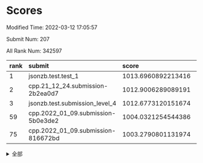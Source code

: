 # Scores

Modified Time: 2022-03-12 17:05:57

Submit Num: 207

All Rank Num: 342597

| rank |               submit               |       score        |       sigma        | pk_num |
| :--- | :--------------------------------- | :----------------- | :----------------- | :----- |
| 1    | jsonzb.test.test_1                 | 1013.6960892213416 | 0.821848903865015  | 6623   |
| 2    | cpp.21_12_24.submission-2b2ea0d7   | 1012.9006289089191 | 0.7828789327214031 | 6628   |
| 3    | jsonzb.test.submission_level_4     | 1012.6773120151674 | 0.8094905269066175 | 6617   |
| 59   | cpp.2022_01_09.submission-5b0e3de2 | 1004.0321254544386 | 0.7183277331906777 | 6624   |
| 75   | cpp.2022_01_09.submission-816672bd | 1003.2790801131974 | 0.7203583778134145 | 6620   |


<details>
<summary>全部</summary>

| rank |                 submit                 |       score        |       sigma        | pk_num |
| :--- | :------------------------------------- | :----------------- | :----------------- | :----- |
| 1    | jsonzb.test.test_1                     | 1013.6960892213416 | 0.821848903865015  | 6623   |
| 2    | cpp.21_12_24.submission-2b2ea0d7       | 1012.9006289089191 | 0.7828789327214031 | 6628   |
| 3    | jsonzb.test.submission_level_4         | 1012.6773120151674 | 0.8094905269066175 | 6617   |
| 4    | gobigger.level_3.submission_level_3_27 | 1012.1188790859554 | 0.7934785242267575 | 6617   |
| 5    | gobigger.level_3.submission_level_3_18 | 1011.9157134146125 | 0.7738693486764984 | 6621   |
| 6    | gobigger.level_3.submission_level_3_36 | 1011.5964052739306 | 0.7733406689386342 | 6622   |
| 7    | gobigger.level_3.submission_level_3_5  | 1011.4393513743183 | 0.7671739808311784 | 6619   |
| 8    | gobigger.level_3.submission_level_3_10 | 1011.3164160493282 | 0.7657637141510601 | 6617   |
| 9    | gobigger.level_3.submission_level_3_42 | 1011.2109885171599 | 0.7840373330268834 | 6618   |
| 10   | gobigger.level_3.submission_level_3_2  | 1011.1591723759755 | 0.7461169849375625 | 6621   |
| 11   | gobigger.level_3.submission_level_3_48 | 1011.1121424228642 | 0.7688766735198717 | 6619   |
| 12   | gobigger.level_3.submission_level_3_21 | 1011.0120964642066 | 0.7562551910951764 | 6622   |
| 13   | gobigger.level_3.submission_level_3_3  | 1010.920795976653  | 0.7630838824363866 | 6616   |
| 14   | gobigger.level_3.submission_level_3_14 | 1010.8143721385453 | 0.7897416542307244 | 6620   |
| 15   | gobigger.level_3.submission_level_3_32 | 1010.685004249471  | 0.7723803070688756 | 6623   |
| 16   | gobigger.level_3.submission_level_3_46 | 1010.6750375730171 | 0.7659802071680885 | 6616   |
| 17   | gobigger.level_3.submission_level_3_9  | 1010.6606540577429 | 0.745664858303785  | 6618   |
| 18   | gobigger.level_3.submission_level_3_24 | 1010.6184446757289 | 0.7782795734782975 | 6623   |
| 19   | gobigger.level_3.submission_level_3_47 | 1010.5886766145476 | 0.7410917937614682 | 6620   |
| 20   | gobigger.level_3.submission_level_3_7  | 1010.5762114700825 | 0.7593734655607934 | 6618   |
| 21   | gobigger.level_3.submission_level_3_6  | 1010.530483227683  | 0.7743537208922482 | 6623   |
| 22   | gobigger.level_3.submission_level_3_19 | 1010.5244477934572 | 0.7825312603965301 | 6621   |
| 23   | gobigger.level_3.submission_level_3_23 | 1010.5082480266358 | 0.7735459098197954 | 6617   |
| 24   | gobigger.level_3.submission_level_3_20 | 1010.4919001312916 | 0.7653281231866443 | 6624   |
| 25   | gobigger.level_3.submission_level_3_15 | 1010.3945887240294 | 0.745972625390516  | 6621   |
| 26   | gobigger.level_3.submission_level_3_16 | 1010.2818508036095 | 0.7448079448091031 | 6620   |
| 27   | gobigger.level_3.submission_level_3_13 | 1010.0179138993565 | 0.7462185399741897 | 6617   |
| 28   | gobigger.level_3.submission_level_3_41 | 1010.0105083721419 | 0.7884188405022607 | 6623   |
| 29   | gobigger.level_3.submission_level_3_34 | 1009.9918294130961 | 0.7594460043028298 | 6618   |
| 30   | gobigger.level_3.submission_level_3_39 | 1009.9892962981085 | 0.7723224243564831 | 6619   |
| 31   | gobigger.level_3.submission_level_3_30 | 1009.9028145836668 | 0.7648155421853681 | 6628   |
| 32   | gobigger.level_3.submission_level_3_37 | 1009.8144319295994 | 0.784947311477873  | 6619   |
| 33   | gobigger.level_3.submission_level_3_0  | 1009.7876363767253 | 0.7516916084366538 | 6621   |
| 34   | gobigger.level_3.submission_level_3_22 | 1009.671906184003  | 0.7631998283795303 | 6622   |
| 35   | gobigger.level_3.submission_level_3_29 | 1009.5861216382533 | 0.7728772441474063 | 6622   |
| 36   | gobigger.level_3.submission_level_3_49 | 1009.5095693257464 | 0.752723477253328  | 6620   |
| 37   | gobigger.level_3.submission_level_3_35 | 1009.4567868882264 | 0.7331137941156998 | 6621   |
| 38   | gobigger.level_3.submission_level_3_11 | 1009.4513765590443 | 0.7649869452139076 | 6624   |
| 39   | gobigger.level_3.submission_level_3_4  | 1009.443488816339  | 0.7568412855235949 | 6619   |
| 40   | gobigger.level_3.submission_level_3_1  | 1009.4305264248554 | 0.7544960779270896 | 6621   |
| 41   | gobigger.level_3.submission_level_3_45 | 1009.4170418997583 | 0.757935492860692  | 6620   |
| 42   | gobigger.level_3.submission_level_3_25 | 1009.3537160215313 | 0.7626006358082491 | 6618   |
| 43   | gobigger.level_3.submission_level_3_43 | 1009.3120357718193 | 0.7730685439521332 | 6618   |
| 44   | gobigger.level_3.submission_level_3_8  | 1009.218233512053  | 0.7486908739252034 | 6615   |
| 45   | gobigger.level_3.submission_level_3_17 | 1009.2151840266963 | 0.7397820251499063 | 6622   |
| 46   | gobigger.level_3.submission_level_3_12 | 1009.1887503405552 | 0.7551780113722503 | 6623   |
| 47   | gobigger.level_3.submission_level_3_28 | 1009.1829230684831 | 0.7435105734702052 | 6620   |
| 48   | gobigger.level_3.submission_level_3_31 | 1009.1237865543103 | 0.7677642611679089 | 6617   |
| 49   | gobigger.level_3.submission_level_3_26 | 1009.1137351609152 | 0.7409320542211366 | 6621   |
| 50   | gobigger.level_3.submission_level_3_38 | 1008.9433759833777 | 0.727619020192439  | 6619   |
| 51   | gobigger.level_3.submission_level_3_33 | 1008.9372858458303 | 0.7470619292531784 | 6620   |
| 52   | gobigger.level_3.submission_level_3_44 | 1008.9156425232571 | 0.7548486964076742 | 6622   |
| 53   | gobigger.level_3.submission_level_3_40 | 1008.1376087723584 | 0.759108496016828  | 6625   |
| 54   | gobigger.level_1.submission_level_1_48 | 1004.8631820475593 | 0.714628258614749  | 6620   |
| 55   | gobigger.level_1.submission_level_1_31 | 1004.4894153068207 | 0.7055282515061991 | 6621   |
| 56   | gobigger.level_1.submission_level_1_37 | 1004.4395844016303 | 0.7117013029421387 | 6621   |
| 57   | gobigger.level_1.submission_level_1_29 | 1004.4080660336815 | 0.7327587672241388 | 6613   |
| 58   | gobigger.level_1.submission_level_1_13 | 1004.0437936435827 | 0.71513019934639   | 6621   |
| 59   | cpp.2022_01_09.submission-5b0e3de2     | 1004.0321254544386 | 0.7183277331906777 | 6624   |
| 60   | gobigger.level_1.submission_level_1_28 | 1004.0203032242968 | 0.7196212284329223 | 6621   |
| 61   | gobigger.level_1.submission_level_1_49 | 1003.8544742841062 | 0.7223325669332601 | 6624   |
| 62   | gobigger.level_1.submission_level_1_3  | 1003.7506059639194 | 0.7166213684183765 | 6620   |
| 63   | gobigger.level_1.submission_level_1_19 | 1003.6620607019776 | 0.7218169335662992 | 6623   |
| 64   | gobigger.level_1.submission_level_1_16 | 1003.6393916048031 | 0.7194792254053713 | 6625   |
| 65   | gobigger.level_1.submission_level_1_45 | 1003.6229199968901 | 0.701011816721491  | 6620   |
| 66   | gobigger.level_1.submission_level_1_39 | 1003.6123553877587 | 0.7133364817229594 | 6623   |
| 67   | gobigger.level_1.submission_level_1_1  | 1003.5415354826973 | 0.7127035718979319 | 6618   |
| 68   | gobigger.level_1.submission_level_1_2  | 1003.4984413027703 | 0.709319804929098  | 6623   |
| 69   | gobigger.level_1.submission_level_1_34 | 1003.4389425287728 | 0.7137149863100178 | 6619   |
| 70   | gobigger.level_1.submission_level_1_47 | 1003.3923860080396 | 0.7120700764482468 | 6621   |
| 71   | gobigger.level_1.submission_level_1_0  | 1003.3902116404691 | 0.7206660617186514 | 6623   |
| 72   | gobigger.level_1.submission_level_1_44 | 1003.3841084394277 | 0.7134778240123694 | 6619   |
| 73   | gobigger.level_1.submission_level_1_36 | 1003.3288437990839 | 0.7098766359881277 | 6623   |
| 74   | gobigger.level_1.submission_level_1_11 | 1003.3281017197896 | 0.710292957692248  | 6619   |
| 75   | cpp.2022_01_09.submission-816672bd     | 1003.2790801131974 | 0.7203583778134145 | 6620   |
| 76   | gobigger.level_1.submission_level_1_35 | 1003.2264450156239 | 0.6991018172434127 | 6620   |
| 77   | gobigger.level_1.submission_level_1_46 | 1003.2058231186717 | 0.7218266820441037 | 6620   |
| 78   | gobigger.level_1.submission_level_1_27 | 1003.1817287410524 | 0.7050544689564179 | 6621   |
| 79   | gobigger.level_1.submission_level_1_17 | 1003.1656605585015 | 0.718781162232527  | 6615   |
| 80   | gobigger.level_1.submission_level_1_33 | 1003.1610165224698 | 0.7158580433911537 | 6619   |
| 81   | gobigger.level_1.submission_level_1_41 | 1003.1024458421826 | 0.7063499831896375 | 6626   |
| 82   | gobigger.level_1.submission_level_1_4  | 1003.0952863181285 | 0.7076210190101277 | 6623   |
| 83   | gobigger.level_1.submission_level_1_22 | 1002.9975163704711 | 0.7034909367168664 | 6619   |
| 84   | gobigger.level_1.submission_level_1_30 | 1002.9760667239585 | 0.727167030811602  | 6623   |
| 85   | gobigger.level_1.submission_level_1_8  | 1002.9556068404418 | 0.7176524309624475 | 6623   |
| 86   | gobigger.level_1.submission_level_1_21 | 1002.9500504964444 | 0.7061254484108583 | 6622   |
| 87   | gobigger.level_1.submission_level_1_24 | 1002.9232167441112 | 0.7202171835196    | 6621   |
| 88   | gobigger.level_1.submission_level_1_9  | 1002.888137105129  | 0.710890564632336  | 6615   |
| 89   | gobigger.level_1.submission_level_1_38 | 1002.8361967254116 | 0.7198022623222935 | 6620   |
| 90   | gobigger.level_1.submission_level_1_40 | 1002.8302781996204 | 0.7212386654384553 | 6619   |
| 91   | gobigger.level_1.submission_level_1_42 | 1002.7894439225662 | 0.7113767914360365 | 6618   |
| 92   | gobigger.level_1.submission_level_1_25 | 1002.7622871553655 | 0.7187683511720061 | 6623   |
| 93   | gobigger.level_1.submission_level_1_6  | 1002.7481390893284 | 0.7216362562976237 | 6617   |
| 94   | gobigger.level_1.submission_level_1_14 | 1002.7265454038644 | 0.7135714557143055 | 6620   |
| 95   | gobigger.level_1.submission_level_1_7  | 1002.700846722155  | 0.6979645685189216 | 6626   |
| 96   | gobigger.level_1.submission_level_1_18 | 1002.5788513298551 | 0.7080680411178714 | 6616   |
| 97   | gobigger.level_1.submission_level_1_26 | 1002.5503925138722 | 0.7151652752639034 | 6618   |
| 98   | gobigger.level_1.submission_level_1_43 | 1002.4966642150338 | 0.7164648270466879 | 6622   |
| 99   | gobigger.level_1.submission_level_1_32 | 1002.4865728989139 | 0.7130482744113004 | 6619   |
| 100  | gobigger.level_1.submission_level_1_20 | 1002.4648207538661 | 0.7255547760149897 | 6617   |
| 101  | gobigger.level_1.submission_level_1_5  | 1002.4150250249892 | 0.712616500222515  | 6619   |
| 102  | gobigger.level_1.submission_level_1_15 | 1002.3456472654651 | 0.7139242329733163 | 6614   |
| 103  | gobigger.level_1.submission_level_1_23 | 1002.0415759816016 | 0.7078474983291042 | 6618   |
| 104  | gobigger.level_1.submission_level_1_10 | 1002.0363870340638 | 0.7136058193398324 | 6623   |
| 105  | gobigger.level_1.submission_level_1_12 | 1001.7303291239253 | 0.7103730081641809 | 6624   |
| 106  | gobigger.random.submission_random_17   | 997.4944452206014  | 0.7091499308093645 | 6620   |
| 107  | gobigger.random.submission_random_35   | 997.4455974125475  | 0.7135422460965181 | 6620   |
| 108  | gobigger.random.submission_random_41   | 997.2672095881064  | 0.7036508673386533 | 6618   |
| 109  | gobigger.random.submission_random_32   | 997.2339962297806  | 0.7199762432344703 | 6620   |
| 110  | gobigger.random.submission_random_10   | 997.2277285216115  | 0.707530807492662  | 6618   |
| 111  | gobigger.random.submission_random_15   | 997.16711264429    | 0.7132921258454622 | 6621   |
| 112  | gobigger.random.submission_random_39   | 996.9610999800154  | 0.7180875913129311 | 6621   |
| 113  | gobigger.random.submission_random_37   | 996.8561488508421  | 0.7007953921826058 | 6617   |
| 114  | gobigger.random.submission_random_11   | 996.8434211078346  | 0.7053770354222757 | 6620   |
| 115  | gobigger.random.submission_random_25   | 996.5880489590791  | 0.7094071962016273 | 6618   |
| 116  | gobigger.random.submission_random_43   | 996.5754739064699  | 0.7113954598366269 | 6620   |
| 117  | gobigger.random.submission_random_16   | 996.515704446152   | 0.7141388654728889 | 6624   |
| 118  | gobigger.random.submission_random_9    | 996.5072181246101  | 0.698172289296127  | 6622   |
| 119  | gobigger.random.submission_random_42   | 996.4972263982457  | 0.712422056341701  | 6623   |
| 120  | gobigger.random.submission_random_34   | 996.4850976783597  | 0.7158919613822801 | 6620   |
| 121  | gobigger.random.submission_random_3    | 996.4511887366277  | 0.7008514838328117 | 6625   |
| 122  | gobigger.random.submission_random_24   | 996.424155388274   | 0.7006499219282463 | 6615   |
| 123  | gobigger.random.submission_random_40   | 996.4010675471826  | 0.7024577306142372 | 6622   |
| 124  | gobigger.random.submission_random_21   | 996.3493089852504  | 0.72803624668515   | 6618   |
| 125  | gobigger.random.submission_random_18   | 996.2774886539514  | 0.7106085639029128 | 6620   |
| 126  | gobigger.random.submission_random_44   | 996.2544217225127  | 0.7123535715212405 | 6621   |
| 127  | gobigger.random.submission_random_14   | 996.1885997963648  | 0.7221672224571151 | 6621   |
| 128  | gobigger.random.submission_random_29   | 996.1457977808584  | 0.7121558198270304 | 6622   |
| 129  | gobigger.random.submission_random_48   | 996.1222078793752  | 0.7225734222296079 | 6621   |
| 130  | gobigger.random.submission_random_27   | 996.040976834699   | 0.7023741026609281 | 6616   |
| 131  | gobigger.random.submission_random_31   | 996.0346508713486  | 0.7121330553700466 | 6615   |
| 132  | gobigger.random.submission_random_4    | 996.0255962167436  | 0.698513173799629  | 6617   |
| 133  | gobigger.random.submission_random_5    | 995.9990114437563  | 0.7068717858716491 | 6626   |
| 134  | gobigger.random.submission_random_7    | 995.9220221492398  | 0.7044044591605669 | 6628   |
| 135  | gobigger.random.submission_random_38   | 995.9078719224178  | 0.7069865671744053 | 6619   |
| 136  | gobigger.random.submission_random_20   | 995.722469502719   | 0.7181091564349668 | 6621   |
| 137  | gobigger.random.submission_random_36   | 995.6798280368621  | 0.707964619631127  | 6619   |
| 138  | gobigger.random.submission_random_23   | 995.6791332891602  | 0.718806243559453  | 6617   |
| 139  | gobigger.random.submission_random_28   | 995.6688638579049  | 0.7089683102151563 | 6619   |
| 140  | gobigger.random.submission_random_13   | 995.6281565325401  | 0.7129288098132964 | 6616   |
| 141  | gobigger.random.submission_random_47   | 995.5692340377296  | 0.7418856566387665 | 6615   |
| 142  | gobigger.random.submission_random_49   | 995.5270345671389  | 0.7390529704171291 | 6627   |
| 143  | gobigger.random.submission_random_45   | 995.3982060267899  | 0.7153542443338794 | 6620   |
| 144  | gobigger.random.submission_random_0    | 995.3153477694538  | 0.7216923371742322 | 6617   |
| 145  | gobigger.random.submission_random_6    | 995.2668867666077  | 0.7062258105028989 | 6619   |
| 146  | gobigger.random.submission_random_19   | 995.2541298760372  | 0.7048284156647925 | 6624   |
| 147  | gobigger.random.submission_random_2    | 995.2149171620881  | 0.7074739243232536 | 6617   |
| 148  | gobigger.random.submission_random_12   | 995.2084554338223  | 0.7381222639968241 | 6617   |
| 149  | gobigger.random.submission_random_1    | 995.1126181130095  | 0.7030073673382756 | 6624   |
| 150  | gobigger.random.submission_random_33   | 995.0301292114625  | 0.7142502545391142 | 6617   |
| 151  | gobigger.random.submission_random_30   | 994.955300686931   | 0.7085142454450652 | 6625   |
| 152  | gobigger.random.submission_random_8    | 994.91217561108    | 0.7142044042706128 | 6619   |
| 153  | gobigger.random.submission_random_22   | 994.8928606004157  | 0.698435603263569  | 6612   |
| 154  | gobigger.random.submission_random_26   | 994.8234277220754  | 0.7208623896539605 | 6625   |
| 155  | gobigger.random.submission_random_46   | 994.4958591870202  | 0.7126511949346966 | 6618   |
| 156  | gobigger.level_2.submission_level_2_17 | 993.7617116241126  | 0.7396247344619346 | 6620   |
| 157  | gobigger.level_2.submission_level_2_10 | 993.7294807000143  | 0.7418788395398329 | 6617   |
| 158  | gobigger.level_2.submission_level_2_45 | 993.4265401401066  | 0.7347197949600214 | 6621   |
| 159  | gobigger.level_2.submission_level_2_14 | 993.335005705544   | 0.7565436848329061 | 6619   |
| 160  | gobigger.level_2.submission_level_2_23 | 993.3240458391671  | 0.7332987325465624 | 6620   |
| 161  | gobigger.level_2.submission_level_2_3  | 993.1657437046174  | 0.7191388875246592 | 6619   |
| 162  | gobigger.level_2.submission_level_2_0  | 993.091341330859   | 0.7260203424502134 | 6623   |
| 163  | gobigger.level_2.submission_level_2_21 | 993.0099218446534  | 0.7218264820652582 | 6621   |
| 164  | gobigger.level_2.submission_level_2_43 | 992.9693683828682  | 0.7387062325912721 | 6619   |
| 165  | gobigger.level_2.submission_level_2_2  | 992.9612521991994  | 0.7363088214147392 | 6620   |
| 166  | gobigger.level_2.submission_level_2_19 | 992.9595398606765  | 0.7422939229234394 | 6623   |
| 167  | gobigger.level_2.submission_level_2_25 | 992.9047946682116  | 0.7529680081382735 | 6617   |
| 168  | gobigger.level_2.submission_level_2_6  | 992.8448768705634  | 0.7378993885776711 | 6625   |
| 169  | gobigger.level_2.submission_level_2_38 | 992.7480079415124  | 0.7264984058286541 | 6620   |
| 170  | gobigger.level_2.submission_level_2_4  | 992.7331839255961  | 0.7401614543750156 | 6623   |
| 171  | gobigger.level_2.submission_level_2_9  | 992.697102653318   | 0.7575751923432955 | 6624   |
| 172  | gobigger.level_2.submission_level_2_39 | 992.5642518495122  | 0.7384801516577272 | 6627   |
| 173  | gobigger.level_2.submission_level_2_26 | 992.4758746799249  | 0.7472131593667641 | 6619   |
| 174  | gobigger.level_2.submission_level_2_47 | 992.4546875983268  | 0.7488093653669147 | 6618   |
| 175  | gobigger.level_2.submission_level_2_40 | 992.3938113417674  | 0.7438370484500099 | 6618   |
| 176  | gobigger.level_2.submission_level_2_41 | 992.247544705247   | 0.73590075252442   | 6619   |
| 177  | gobigger.level_2.submission_level_2_24 | 992.2305197381189  | 0.7387913824624681 | 6621   |
| 178  | gobigger.level_2.submission_level_2_8  | 992.2135983675969  | 0.748037195675461  | 6618   |
| 179  | gobigger.level_2.submission_level_2_49 | 992.1970984878159  | 0.7679689190454722 | 6622   |
| 180  | gobigger.level_2.submission_level_2_33 | 992.1532904210512  | 0.7334873127814789 | 6625   |
| 181  | gobigger.level_2.submission_level_2_12 | 992.110882019845   | 0.7425428487233494 | 6619   |
| 182  | gobigger.level_2.submission_level_2_18 | 992.0213187580839  | 0.7483384148748842 | 6621   |
| 183  | gobigger.level_2.submission_level_2_42 | 991.9777373773778  | 0.7466285680875674 | 6619   |
| 184  | gobigger.level_2.submission_level_2_35 | 991.9749004102204  | 0.7346141886921715 | 6615   |
| 185  | gobigger.level_2.submission_level_2_5  | 991.9568205147531  | 0.7574491542329308 | 6624   |
| 186  | gobigger.level_2.submission_level_2_31 | 991.8525794358485  | 0.7442779059979467 | 6623   |
| 187  | gobigger.level_2.submission_level_2_48 | 991.8308764696927  | 0.7585962957394033 | 6622   |
| 188  | gobigger.level_2.submission_level_2_16 | 991.74013880959    | 0.7409836200731146 | 6618   |
| 189  | gobigger.level_2.submission_level_2_34 | 991.7014289230272  | 0.7481687029921548 | 6618   |
| 190  | gobigger.level_2.submission_level_2_1  | 991.563019648676   | 0.766291768295724  | 6619   |
| 191  | gobigger.level_2.submission_level_2_7  | 991.515513109361   | 0.742042142018216  | 6618   |
| 192  | gobigger.level_2.submission_level_2_15 | 991.4682927174018  | 0.7433633248696062 | 6621   |
| 193  | gobigger.level_2.submission_level_2_11 | 991.4393555353529  | 0.7423931046025602 | 6623   |
| 194  | gobigger.level_2.submission_level_2_29 | 991.407619147479   | 0.7370138378740916 | 6615   |
| 195  | gobigger.level_2.submission_level_2_44 | 991.3752913408352  | 0.7724882202088068 | 6619   |
| 196  | gobigger.level_2.submission_level_2_22 | 991.3647263474329  | 0.7595797323426432 | 6619   |
| 197  | gobigger.level_2.submission_level_2_27 | 991.2935550357411  | 0.7419480111199092 | 6621   |
| 198  | gobigger.level_2.submission_level_2_37 | 991.2633726937219  | 0.7760221856587556 | 6621   |
| 199  | gobigger.level_2.submission_level_2_13 | 991.1933913754435  | 0.7525610579014564 | 6622   |
| 200  | gobigger.level_2.submission_level_2_30 | 991.1324042019586  | 0.7435828722651797 | 6623   |
| 201  | gobigger.level_2.submission_level_2_36 | 991.0370265454361  | 0.7489165378674931 | 6615   |
| 202  | gobigger.level_2.submission_level_2_20 | 990.9427197773581  | 0.7688180731799027 | 6618   |
| 203  | gobigger.level_2.submission_level_2_28 | 990.9031729273948  | 0.7502265219325047 | 6621   |
| 204  | gobigger.level_2.submission_level_2_32 | 990.8190780863449  | 0.7551398616221063 | 6616   |
| 205  | gobigger.level_2.submission_level_2_46 | 989.2387041617177  | 0.7924885375346106 | 6619   |
| 206  | gobigger.none.submission_none_1        | 977.6980288223562  | 1.2950433171736742 | 6626   |
| 207  | gobigger.none.submission_none_0        | 977.0022046789489  | 1.3867975088888596 | 6623   |

</details>